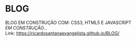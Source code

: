# BLOG
 BLOG EM CONSTRUÇÃO COM: CSS3, HTML5 E JAVASCRIPT <BR>
 *EM CONSTRUÇÃO...*
<BR>
Link: https://ricardosantanaevangelista.github.io/BLOG/